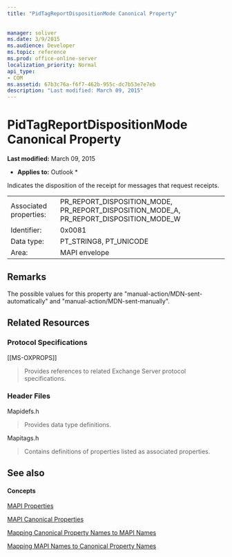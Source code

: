 ```yaml
---
title: "PidTagReportDispositionMode Canonical Property"
 
 
manager: soliver
ms.date: 3/9/2015
ms.audience: Developer
ms.topic: reference
ms.prod: office-online-server
localization_priority: Normal
api_type:
- COM
ms.assetid: 67b3c76a-f6f7-462b-955c-dc7b53e7e7eb
description: "Last modified: March 09, 2015"
---
```


# PidTagReportDispositionMode Canonical Property

 **Last modified:** March 09, 2015 
  
 * **Applies to:** Outlook * 
  
Indicates the disposition of the receipt for messages that request receipts. 
  
|||
|:-----|:-----|
|Associated properties:  <br/> |PR_REPORT_DISPOSITION_MODE, PR_REPORT_DISPOSITION_MODE_A, PR_REPORT_DISPOSITION_MODE_W  <br/> |
|Identifier:  <br/> |0x0081  <br/> |
|Data type:  <br/> |PT_STRING8, PT_UNICODE  <br/> |
|Area:  <br/> |MAPI envelope  <br/> |
   
## Remarks

The possible values for this property are "manual-action/MDN-sent-automatically" and "manual-action/MDN-sent-manually".
  
## Related Resources

### Protocol Specifications

[[MS-OXPROPS]] 
  
> Provides references to related Exchange Server protocol specifications.
    
### Header Files

Mapidefs.h
  
> Provides data type definitions.
    
Mapitags.h
  
> Contains definitions of properties listed as associated properties.
    
## See also

#### Concepts

[MAPI Properties](mapi-properties.md)
  
[MAPI Canonical Properties](mapi-canonical-properties.md)
  
[Mapping Canonical Property Names to MAPI Names](mapping-canonical-property-names-to-mapi-names.md)
  
[Mapping MAPI Names to Canonical Property Names](mapping-mapi-names-to-canonical-property-names.md)

